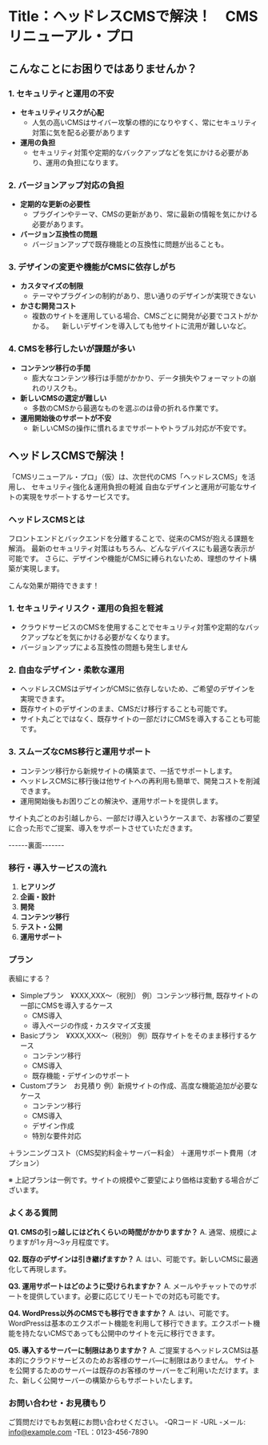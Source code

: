 # Title：ヘッドレスCMSで解決！　CMSリニューアル・プロ

## こんなことにお困りではありませんか？

### 1. セキュリティと運用の不安

- **セキュリティリスクが心配**
    - 人気の高いCMSはサイバー攻撃の標的になりやすく、常にセキュリティ対策に気を配る必要があります
- **運用の負担**
    - セキュリティ対策や定期的なバックアップなどを気にかける必要があり、運用の負担になります。

### 2. バージョンアップ対応の負担

- **定期的な更新の必要性**
    - プラグインやテーマ、CMSの更新があり、常に最新の情報を気にかける必要があります。
- **バージョン互換性の問題**
    - バージョンアップで既存機能との互換性に問題が出ることも。

### 3. デザインの変更や機能がCMSに依存しがち

- **カスタマイズの制限**
    - テーマやプラグインの制約があり、思い通りのデザインが実現できない
- **かさむ開発コスト**
    - 複数のサイトを運用している場合、CMSごとに開発が必要でコストがかかる。
    　新しいデザインを導入しても他サイトに流用が難しいなど。

### 4. CMSを移行したいが課題が多い

- **コンテンツ移行の手間**
    - 膨大なコンテンツ移行は手間がかかり、データ損失やフォーマットの崩れのリスクも。
- **新しいCMSの選定が難しい**
    - 多数のCMSから最適なものを選ぶのは骨の折れる作業です。
- **運用開始後のサポートが不安**
    - 新しいCMSの操作に慣れるまでサポートやトラブル対応が不安です。

## ヘッドレスCMSで解決！　
「CMSリニューアル・プロ」（仮）は、次世代のCMS「ヘッドレスCMS」を活用し、
セキュリティ強化＆運用負担の軽減
自由なデザインと運用が可能なサイトの実現をサポートするサービスです。

### ヘッドレスCMSとは

フロントエンドとバックエンドを分離することで、従来のCMSが抱える課題を解消。
最新のセキュリティ対策はもちろん、どんなデバイスにも最適な表示が可能です。
さらに、デザインや機能がCMSに縛られないため、理想のサイト構築が実現します。

こんな効果が期待できます！

### 1. セキュリティリスク・運用の負担を軽減

- クラウドサービスのCMSを使用することでセキュリティ対策や定期的なバックアップなどを気にかける必要がなくなります。
- バージョンアップによる互換性の問題も発生しません

### 2. 自由なデザイン・柔軟な運用

- ヘッドレスCMSはデザインがCMSに依存しないため、ご希望のデザインを実現できます。
- 既存サイトのデザインのまま、CMSだけ移行することも可能です。
- サイト丸ごとではなく、既存サイトの一部だけにCMSを導入することも可能です。

### 3. スムーズなCMS移行と運用サポート

- コンテンツ移行から新規サイトの構築まで、一括でサポートします。
- ヘッドレスCMSに移行後は他サイトへの再利用も簡単で、開発コストを削減できます。
- 運用開始後もお困りごとの解決や、運用サポートを提供します。

サイト丸ごとのお引越しから、一部だけ導入というケースまで、お客様のご要望に合った形でご提案、導入をサポートさせていただきます。

------裏面-------

### 移行・導入サービスの流れ
1. **ヒアリング**
2. **企画・設計**
3. **開発**
4. **コンテンツ移行**
5. **テスト・公開**
6. **運用サポート**

### プラン
表組にする？
- Simpleプラン　¥XXX,XXX〜（税別）
  例）コンテンツ移行無, 既存サイトの一部にCMSを導入するケース
    - CMS導入
    - 導入ページの作成・カスタマイズ支援
- Basicプラン　¥XXX,XXX〜（税別）
  例）既存サイトをそのまま移行するケース
    - コンテンツ移行
    - CMS導入
    - 既存機能・デザインのサポート
- Customプラン　お見積り
  例）新規サイトの作成、高度な機能追加が必要なケース
    - コンテンツ移行
    - CMS導入
    - デザイン作成
    - 特別な要件対応

＋ランニングコスト（CMS契約料金＋サーバー料金）
＋運用サポート費用（オプション）

※ 上記プランは一例です。サイトの規模やご要望により価格は変動する場合がございます。

### よくある質問

**Q1. CMSの引っ越しにはどれくらいの時間がかかりますか？**
A. 通常、規模によりますが1ヶ月〜3ヶ月程度です。

**Q2. 既存のデザインは引き継げますか？**
A. はい、可能です。新しいCMSに最適化して再現します。

**Q3. 運用サポートはどのように受けられますか？**
A. メールやチャットでのサポートを提供しています。必要に応じてリモートでの対応も可能です。

**Q4. WordPress以外のCMSでも移行できますか？**
A. はい、可能です。WordPressは基本のエクスポート機能を利用して移行できます。エクスポート機能を持たないCMSであっても公開中のサイトを元に移行できます。

**Q5. 導入するサーバーに制限はありますか？**
A. ご提案するヘッドレスCMSは基本的にクラウドサービスのためお客様のサーバ―に制限はありません。
サイトを公開するためのサーバーは既存のお客様のサーバーをご利用いただけます。また、新しく公開サーバーの構築からもサポートいたします。

### お問い合わせ・お見積もり
ご質問だけでもお気軽にお問い合わせください。
-QRコード
-URL
-メール: info@example.com
-TEL：0123-456-7890